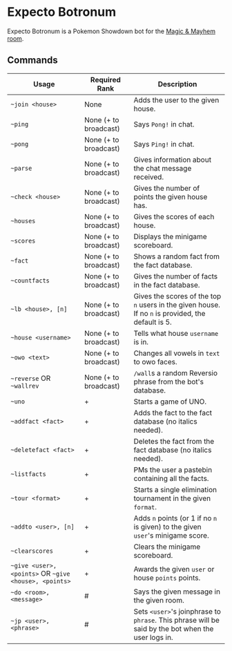 # Expecto Botronum
Expecto Botronum is a Pokemon Showdown bot for the [Magic & Mayhem room](psim.us/mm).

## Commands
| Usage | Required Rank | Description |
|-------|---------------|-------------|
| `~join <house>` | None | Adds the user to the given house. |
| `~ping` | None (+ to broadcast) | Says `Pong!` in chat. |
| `~pong` | None (+ to broadcast) | Says `Ping!` in chat. |
| `~parse` | None (+ to broadcast) | Gives information about the chat message received. |
| `~check <house>` | None (+ to broadcast) | Gives the number of points the given house has. |
| `~houses` | None (+ to broadcast) | Gives the scores of each house. |
| `~scores` | None (+ to broadcast) | Displays the minigame scoreboard. |
| `~fact` | None (+ to broadcast) | Shows a random fact from the fact database. |
| `~countfacts` | None (+ to broadcast) | Gives the number of facts in the fact database. |
| `~lb <house>, [n]` | None (+ to broadcast) | Gives the scores of the top `n` users in the given house. If no `n` is provided, the default is 5. |
| `~house <username>` | None (+ to broadcast) | Tells what house `username` is in. |
| `~owo <text>` | None (+ to broadcast) | Changes all vowels in `text` to owo faces. |
| `~reverse` OR `~wallrev` | None (+ to broadcast) | `/wall`s a random Reversio phrase from the bot's database. |
| `~uno` | + | Starts a game of UNO. |
| `~addfact <fact>` | + | Adds the fact to the fact database (no italics needed). |
| `~deletefact <fact>` | + | Deletes the fact from the fact database (no italics needed). |
| `~listfacts` | + | PMs the user a pastebin containing all the facts. |
| `~tour <format>` | + | Starts a single elimination tournament in the given `format`. |
| `~addto <user>, [n]` | + | Adds `n` points (or 1 if no `n` is given) to the given `user`'s minigame score. |
| `~clearscores` | + | Clears the minigame scoreboard. |
| `~give <user>, <points>` OR `~give <house>, <points>` | + | Awards the given `user` or house `points` points. |
| `~do <room>,<message>` | # | Says the given message in the given room. |
| `~jp <user>,<phrase>` | # | Sets `<user>`'s joinphrase to `phrase`. This phrase will be said by the bot when the user logs in. |
